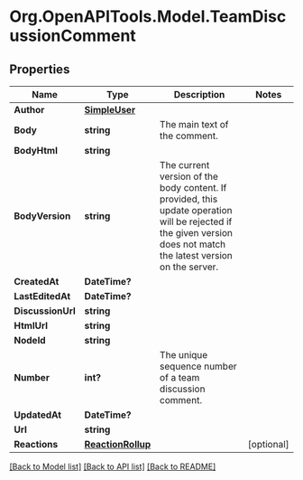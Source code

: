 # Org.OpenAPITools.Model.TeamDiscussionComment

## Properties

Name | Type | Description | Notes
------------ | ------------- | ------------- | -------------
**Author** | [**SimpleUser**](SimpleUser.md) |  | 
**Body** | **string** | The main text of the comment. | 
**BodyHtml** | **string** |  | 
**BodyVersion** | **string** | The current version of the body content. If provided, this update operation will be rejected if the given version does not match the latest version on the server. | 
**CreatedAt** | **DateTime?** |  | 
**LastEditedAt** | **DateTime?** |  | 
**DiscussionUrl** | **string** |  | 
**HtmlUrl** | **string** |  | 
**NodeId** | **string** |  | 
**Number** | **int?** | The unique sequence number of a team discussion comment. | 
**UpdatedAt** | **DateTime?** |  | 
**Url** | **string** |  | 
**Reactions** | [**ReactionRollup**](ReactionRollup.md) |  | [optional] 

[[Back to Model list]](../README.md#documentation-for-models) [[Back to API list]](../README.md#documentation-for-api-endpoints) [[Back to README]](../README.md)

